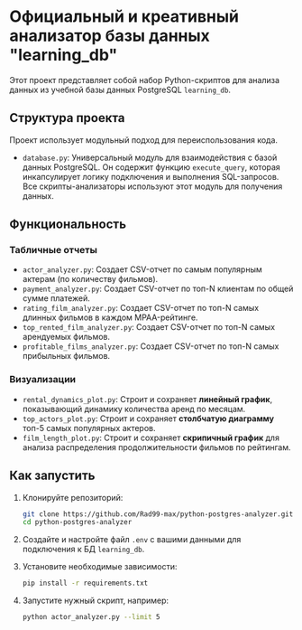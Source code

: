 # Официальный и креативный анализатор базы данных "learning_db"
Этот проект представляет собой набор Python-скриптов для анализа 
данных из учебной базы данных PostgreSQL `learning_db`.

## Структура проекта

Проект использует модульный подход для переиспользования кода.

*   `database.py`: Универсальный модуль для взаимодействия с 
базой данных PostgreSQL. Он содержит функцию `execute_query`, 
которая инкапсулирует логику подключения и выполнения 
SQL-запросов. Все скрипты-анализаторы используют этот модуль 
для получения данных.


## Функциональность

### Табличные отчеты

*   `actor_analyzer.py`: Создает CSV-отчет по самым популярным актерам (по количеству фильмов).
*   `payment_analyzer.py`: Создает CSV-отчет по топ-N клиентам по общей сумме платежей.
*   `rating_film_analyzer.py`: Создает CSV-отчет по топ-N самых длинных фильмов в каждом MPAA-рейтинге.
*   `top_rented_film_analyzer.py`: Создает CSV-отчет по топ-N самых арендуемых фильмов.
*   `profitable_films_analyzer.py`: Создает CSV-отчет по топ-N самых прибыльных фильмов.

### Визуализации

*   `rental_dynamics_plot.py`: Строит и сохраняет **линейный график**, показывающий динамику количества аренд по месяцам.
*   `top_actors_plot.py`: Строит и сохраняет **столбчатую диаграмму** топ-5 самых популярных актеров.
*   `film_length_plot.py`: Строит и сохраняет **скрипичный график** для анализа распределения продолжительности фильмов по рейтингам.

## Как запустить

1.  Клонируйте репозиторий:
    ```bash
    git clone https://github.com/Rad99-max/python-postgres-analyzer.git
    cd python-postgres-analyzer
    ```
2.  Создайте и настройте файл `.env` с вашими данными для 
подключения к БД `learning_db`.

3.  Установите необходимые зависимости:
    ```bash
    pip install -r requirements.txt
    ```
4.  Запустите нужный скрипт, например:
    ```bash
    python actor_analyzer.py --limit 5
    ```
